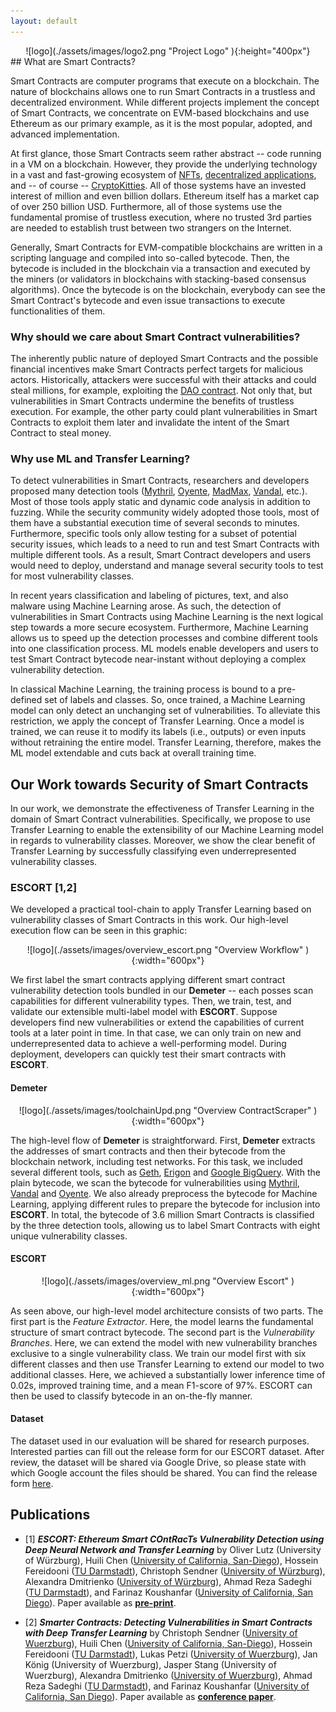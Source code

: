 ```yaml
---
layout: default
---
```


<!-- ## Why should we care about Smart Contract Vulnerability? -->
<!--[title](url "Hover title")-->
<span style="display:block;text-align:center">
![logo](./assets/images/logo2.png "Project Logo" ){:height="400px"}
</span>
## What are Smart Contracts?

Smart Contracts are computer programs that execute on a blockchain. The nature of blockchains allows one to run Smart Contracts in a trustless and decentralized environment. While different projects implement the concept of Smart Contracts, we concentrate on EVM-based blockchains and use Ethereum as our primary example, as it is the most popular, adopted, and advanced implementation. 

At first glance, those Smart Contracts seem rather abstract -- code running in a VM on a blockchain. However, they provide the underlying technology in a vast and fast-growing ecosystem of [NFTs](https://www.theverge.com/22310188/nft-explainer-what-is-blockchain-crypto-art-faq "NFTs explained"), [decentralized applications](https://ethereum.org/en/dapps/ "Ethereum dApps"), and -- of course -- [CryptoKitties](https://www.cryptokitties.co/ "CryptoKitties Website"). All of those systems have an invested interest of million and even billion dollars. Ethereum itself has a market cap of over 250 billion USD. Furthermore, all of those systems use the fundamental promise of trustless execution, where no trusted 3rd parties are needed to establish trust between two strangers on the Internet.

Generally, Smart Contracts for EVM-compatible blockchains are written in a scripting language and compiled into so-called bytecode. Then, the bytecode is included in the blockchain via a transaction and executed by the miners (or validators in blockchains with stacking-based consensus algorithms). Once the bytecode is on the blockchain, everybody can see the Smart Contract's bytecode and even issue transactions to execute functionalities of them.

### Why should we care about Smart Contract vulnerabilities?

The inherently public nature of deployed Smart Contracts and the possible financial incentives make Smart Contracts perfect targets for malicious actors. Historically, attackers were successful with their attacks and could steal millions, for example, exploiting the [DAO contract](https://www.gemini.com/cryptopedia/the-dao-hack-makerdao#section-the-dao-hack "DAO Hack"). Not only that, but vulnerabilities in Smart Contracts undermine the benefits of trustless execution. For example, the other party could plant vulnerabilities in Smart Contracts to exploit them later and invalidate the intent of the Smart Contract to steal money.

### Why use ML and Transfer Learning?

To detect vulnerabilities in Smart Contracts, researchers and developers proposed many detection tools ([Mythril](https://github.com/ConsenSys/mythril "Mythril GitHub Repository"), [Oyente](https://github.com/enzymefinance/oyente "Oyente GitHub Repository"), [MadMax](https://github.com/nevillegrech/MadMax "MadMax GitHub Repository"), [Vandal](https://github.com/usyd-blockchain/vandal "Vandal GitHub Repository"), etc.). Most of those tools apply static and dynamic code analysis in addition to fuzzing. While the security community widely adopted those tools, most of them have a substantial execution time of several seconds to minutes. Furthermore, specific tools only allow testing for a subset of potential security issues, which leads to a need to run and test Smart Contracts with multiple different tools. As a result, Smart Contract developers and users would need to deploy, understand and manage several security tools to test for most vulnerability classes.

In recent years classification and labeling of pictures, text, and also malware using Machine Learning arose. As such, the detection of vulnerabilities in Smart Contracts using Machine Learning is the next logical step towards a more secure ecosystem. Furthermore, Machine Learning allows us to speed up the detection processes and combine different tools into one classification process. ML models enable developers and users to test Smart Contract bytecode near-instant without deploying a complex vulnerability detection.

In classical Machine Learning, the training process is bound to a pre-defined set of labels and classes. So, once trained, a Machine Learning model can only detect an unchanging set of vulnerabilities. To alleviate this restriction, we apply the concept of Transfer Learning. Once a model is trained, we can reuse it to modify its labels (i.e., outputs) or even inputs without retraining the entire model. Transfer Learning, therefore, makes the ML model extendable and cuts back at overall training time.

## Our Work towards Security of Smart Contracts

In our work, we demonstrate the effectiveness of Transfer Learning in the domain of Smart Contract vulnerabilities. Specifically, we propose to use Transfer Learning to enable the extensibility of our Machine Learning model in regards to vulnerability classes. Moreover, we show the clear benefit of Transfer Learning by successfully classifying even underrepresented vulnerability classes.

### ESCORT [1,2]

We developed a practical tool-chain to apply Transfer Learning based on vulnerability classes of Smart Contracts in this work. Our high-level execution flow can be seen in this graphic:

<span style="display:block;text-align:center">
![logo](./assets/images/overview_escort.png "Overview Workflow" ){:width="600px"}
</span>

We first label the smart contracts applying different smart contract vulnerability detection tools bundled in our **Demeter** -- each posses scan capabilities for different vulnerability types. Then, we train, test, and validate our extensible multi-label model with **ESCORT**. Suppose developers find new vulnerabilities or extend the capabilities of current tools at a later point in time. In that case, we can only train on new and underrepresented data to achieve a well-performing model. During deployment, developers can quickly test their smart contracts with **ESCORT**. 

#### Demeter

<span style="display:block;text-align:center">
![logo](./assets/images/toolchainUpd.png "Overview ContractScraper" ){:width="600px"}
</span>

The high-level flow of **Demeter** is straightforward. First, **Demeter** extracts the addresses of smart contracts and then their bytecode from the blockchain network, including test networks. For this task, we included several different tools, such as [Geth](https://geth.ethereum.org/ "Geth"), [Erigon](https://github.com/ledgerwatch/erigon "Erigon GitHub") and [Google BigQuery](https://cloud.google.com/bigquery/?hl=de&utm_source=google&utm_medium=cpc&utm_campaign=emea-de-all-de-dr-bkws-all-all-trial-e-gcp-1011340&utm_content=text-ad-none-any-DEV_c-CRE_253480395030-ADGP_Hybrid%20%7C%20BKWS%20-%20EXA%20%7C%20Txt%20~%20Data%20Analytics%20~%20BigQuery-KWID_43700053287067648-kwd-63326440124-userloc_2276&utm_term=KW_google%20bigquery-NET_g-PLAC_&gclid=CjwKCAjw3POhBhBQEiwAqTCuBtrslaXlyDJG-wwkL88_rjzWqM5QHhBZ2cywgmipg4b68SCFo-zolBoCZQ0QAvD_BwE&gclsrc=aw.ds "BigQuery by Google"). With the plain bytecode, we scan the bytecode for vulnerabilities using [Mythril](https://github.com/ConsenSys/mythril "Mythril GitHub Repository"), [Vandal](https://github.com/usyd-blockchain/vandal "Vandal GitHub Repository") and [Oyente](https://github.com/enzymefinance/oyente "Oyente GitHub Repository"). We also already preprocess the bytecode for Machine Learning, applying different rules to prepare the bytecode for inclusion into **ESCORT**.
In total, the bytecode of 3.6 million Smart Contracts is classified by the three detection tools, allowing us to label Smart Contracts with eight unique vulnerability classes. 

#### ESCORT 

<span style="display:block;text-align:center">
![logo](./assets/images/overview_ml.png "Overview Escort" ){:width="600px"}
</span>

As seen above, our high-level model architecture consists of two parts. The first part is the *Feature Extractor*. Here, the model learns the fundamental structure of smart contract bytecode. The second part is the *Vulnerability Branches*. Here, we can extend the model with new vulnerability branches exclusive to a single vulnerability class. We train our model first with six different classes and then use Transfer Learning to extend our model to two additional classes. Here, we achieved a substantially lower inference time of 0.02s, improved training time, and a mean F1-score of 97%. ESCORT can then be used to classify bytecode in an on-the-fly manner.

#### Dataset

The dataset used in our evaluation will be shared for research purposes. Interested parties can fill out the release form for our ESCORT dataset. After review, the dataset will be shared via Google Drive, so please state with which Google account the files should be shared. You can find the release form [here](./assets/files/release_agreement_escort.pdf "Release Form").

## Publications
 * [1] **_ESCORT: Ethereum Smart COntRacTs Vulnerability Detection using Deep Neural Network and Transfer Learning_** by Oliver Lutz (University of Würzburg), Huili Chen ([University of California, San-Diego](https://sites.google.com/eng.ucsd.edu/huilichen/home)), Hossein Fereidooni ([TU Darmstadt](https://www.informatik.tu-darmstadt.de/systemsecurity/people_sys/people_details_sys_48576.en.jsp)), Christoph Sendner ([University of Würzburg](https://se.informatik.uni-wuerzburg.de/secure-software-systems-group/staff0/christoph-sendner/)), Alexandra Dmitrienko ([University of Würzburg](https://se.informatik.uni-wuerzburg.de/secure-software-systems-group/staff0/alexandra-dmitrienko/)), Ahmad Reza Sadeghi ([TU Darmstadt](https://www.informatik.tu-darmstadt.de/systemsecurity/people_sys/people_details_sys_45184.en.jsp)), and Farinaz Koushanfar ([University of California, San Diego](https://farinaz.eng.ucsd.edu/home)). Paper available as **[pre-print](https://arxiv.org/pdf/2103.12607.pdf)**.

 * [2] **_Smarter Contracts: Detecting Vulnerabilities in Smart Contracts with Deep Transfer Learning_** by Christoph Sendner ([University of Wuerzburg](https://se.informatik.uni-wuerzburg.de/secure-software-systems-group/staff0/christoph-sendner/)), Huili Chen ([University of California, San-Diego](https://sites.google.com/eng.ucsd.edu/huilichen/home)), Hossein Fereidooni ([TU Darmstadt](https://www.informatik.tu-darmstadt.de/systemsecurity/people_sys/people_details_sys_48576.en.jsp)), Lukas Petzi ([University of Wuerzburg](https://se.informatik.uni-wuerzburg.de/secure-software-systems-group/staff0/lukas-petzi/)), Jan König (University of Wuerzburg), Jasper Stang (University of Wuerzburg), Alexandra Dmitrienko ([University of Wuerzburg](https://se.informatik.uni-wuerzburg.de/secure-software-systems-group/staff0/alexandra-dmitrienko/)), Ahmad Reza Sadeghi ([TU Darmstadt](https://www.informatik.tu-darmstadt.de/systemsecurity/people_sys/people_details_sys_45184.en.jsp)), and Farinaz Koushanfar ([University of California, San Diego](https://farinaz.eng.ucsd.edu/home)). Paper available as **[conference paper](https://dx.doi.org/10.14722/ndss.2023.23263)**.
